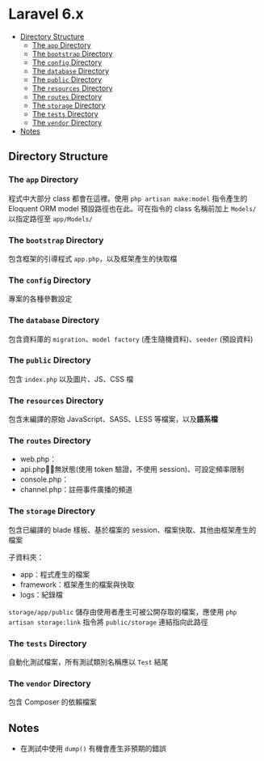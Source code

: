 # Laravel 6.x

- [Directory Structure](#directory-structure)
  - [The `app` Directory](#the-app-directory)
  - [The `bootstrap` Directory](#the-bootstrap-directory)
  - [The `config` Directory](#the-config-directory)
  - [The `database` Directory](#the-database-directory)
  - [The `public` Directory](#the-public-directory)
  - [The `resources` Directory](#the-resources-directory)
  - [The `routes` Directory](#the-routes-directory)
  - [The `storage` Directory](#the-storage-directory)
  - [The `tests` Directory](#the-tests-directory)
  - [The `vendor` Directory](#the-vendor-directory)
- [Notes](#notes)

## Directory Structure

### The `app` Directory

程式中大部分 class 都會在這裡。使用 `php artisan make:model` 指令產生的 Eloquent ORM model 預設路徑也在此。可在指令的 class 名稱前加上 `Models/` 以指定路徑至 `app/Models/`

### The `bootstrap` Directory

包含框架的引導程式 `app.php`，以及框架產生的快取檔

### The `config` Directory

專案的各種參數設定

### The `database` Directory

包含資料庫的 `migration`、`model factory` (產生隨機資料)、`seeder` (預設資料)

### The `public` Directory

包含 `index.php` 以及圖片、JS、CSS 檔

### The `resources` Directory

包含未編譯的原始 JavaScript、SASS、LESS 等檔案，以及**語系檔**

### The `routes` Directory

* web.php：
* api.php：無狀態(使用 token 驗證，不使用 session)、可設定頻率限制
* console.php：
* channel.php：註冊事件廣播的頻道

### The `storage` Directory

包含已編譯的 blade 樣板、基於檔案的 session、檔案快取、其他由框架產生的檔案

子資料夾：
* app：程式產生的檔案
* framework：框架產生的檔案與快取
* logs：紀錄檔

`storage/app/public` 儲存由使用者產生可被公開存取的檔案，應使用 `php artisan storage:link` 指令將 `public/storage` 連結指向此路徑

### The `tests` Directory

自動化測試檔案，所有測試類別名稱應以 `Test` 結尾

### The `vendor` Directory

包含 Composer 的依賴檔案

## Notes

* 在測試中使用 `dump()` 有機會產生非預期的錯誤

